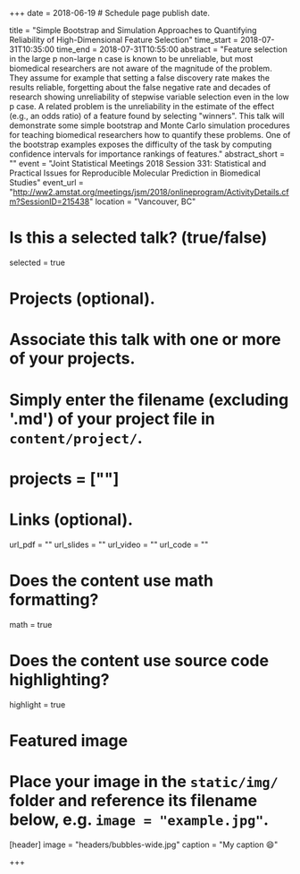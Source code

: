 +++
date = 2018-06-19  # Schedule page publish date.

title = "Simple Bootstrap and Simulation Approaches to Quantifying Reliability of High-Dimensional Feature Selection"
time_start = 2018-07-31T10:35:00
time_end = 2018-07-31T10:55:00
abstract = "Feature selection in the large p non-large n case is known to be unreliable, but most biomedical researchers are not aware of the magnitude of the problem. They assume for example that setting a false discovery rate makes the results reliable, forgetting about the false negative rate and decades of research showing unreliability of stepwise variable selection even in the low p case. A related problem is the unreliability in the estimate of the effect (e.g., an odds ratio) of a feature found by selecting "winners". This talk will demonstrate some simple bootstrap and Monte Carlo simulation procedures for teaching biomedical researchers how to quantify these problems. One of the bootstrap examples exposes the difficulty of the task by computing confidence intervals for importance rankings of features."
abstract_short = ""
event = "Joint Statistical Meetings 2018 Session 331: Statistical and Practical Issues for Reproducible Molecular Prediction in Biomedical Studies"
event_url = "http://ww2.amstat.org/meetings/jsm/2018/onlineprogram/ActivityDetails.cfm?SessionID=215438"
location = "Vancouver, BC"

# Is this a selected talk? (true/false)
selected = true

# Projects (optional).
#   Associate this talk with one or more of your projects.
#   Simply enter the filename (excluding '.md') of your project file in `content/project/`.
# projects = [""]

# Links (optional).
url_pdf = ""
url_slides = ""
url_video = ""
url_code = ""

# Does the content use math formatting?
math = true

# Does the content use source code highlighting?
highlight = true

# Featured image
# Place your image in the `static/img/` folder and reference its filename below, e.g. `image = "example.jpg"`.
[header]
image = "headers/bubbles-wide.jpg"
caption = "My caption :smile:"

+++

